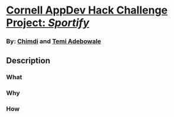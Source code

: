 # [Cornell AppDev Hack Challenge Project: _Sportify_](https://github.com/3TTemi/sportify-backend)
### By: [Chimdi](https://github.com/cejiogu) and [Temi Adebowale](https://github.com/3TTemi)

## Description
### What
### Why
### How


